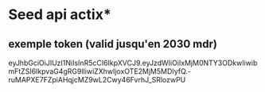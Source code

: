 # Seed api actix*

## exemple token (valid jusqu'en 2030 mdr)


eyJhbGciOiJIUzI1NiIsInR5cCI6IkpXVCJ9.eyJzdWIiOiIxMjM0NTY3ODkwIiwibmFtZSI6IkpvaG4gRG9lIiwiZXhwIjoxOTE2MjM5MDIyfQ.-ruMAPXE7FZpiAHqjcMZ9wL2Cwy46FvrhJ_SRlozwPU